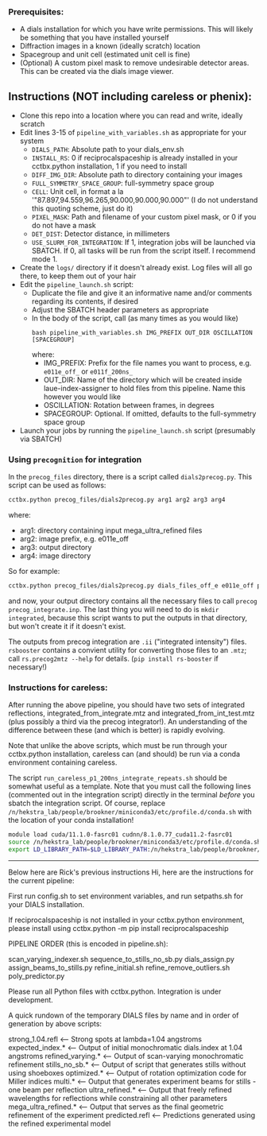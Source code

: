 ### Prerequisites:
 - A dials installation for which you have write permissions. This will likely be something that you have installed yourself
 - Diffraction images in a known (ideally scratch) location
 - Spacegroup and unit cell (estimated unit cell is fine)
 - (Optional) A custom pixel mask to remove undesirable detector areas. This can be created via the dials image viewer.

## Instructions (NOT including careless or phenix):
 - Clone this repo into a location where you can read and write, ideally scratch
 - Edit lines 3-15 of `pipeline_with_variables.sh` as appropriate for your system
    - `DIALS_PATH`: Absolute path to your dials_env.sh
    - `INSTALL_RS`: 0 if reciprocalspaceship is already installed in your cctbx.python installation, 1 if you need to install
    - `DIFF_IMG_DIR`: Absolute path to directory containing your images
    - `FULL_SYMMETRY_SPACE_GROUP`: full-symmetry space group
    - `CELL`: Unit cell, in format a la '"87.897,94.559,96.265,90.000,90.000,90.000"' (I do not understand this quoting scheme, just do it)
    - `PIXEL_MASK`: Path and filename of your custom pixel mask, or 0 if you do not have a mask
    - `DET_DIST`: Detector distance, in millimeters
    - `USE_SLURM_FOR_INTEGRATION`: If 1, integration jobs will be launched via SBATCH. If 0, all tasks will be run from the script itself. I recommend mode 1.
 - Create the `logs/` directory if it doesn't already exist. Log files will all go there, to keep them out of your hair
 - Edit the `pipeline_launch.sh` script:
    - Duplicate the file and give it an informative name and/or comments regarding its contents, if desired
    - Adjust the SBATCH header parameters as appropriate
    - In the body of the script, call (as many times as you would like)
        ```
        bash pipeline_with_variables.sh IMG_PREFIX OUT_DIR OSCILLATION [SPACEGROUP]
        ```
        where:
        - IMG_PREFIX: Prefix for the file names you want to process, e.g. `e011e_off_` or `e011f_200ns_`
        - OUT_DIR: Name of the directory which will be created inside laue-index-assigner to hold files from this pipeline. Name this however you would like
        - OSCILLATION: Rotation between frames, in degrees
        - SPACEGROUP: Optional. If omitted, defaults to the full-symmetry space group
 - Launch your jobs by running the `pipeline_launch.sh` script (presumably via SBATCH) 

### Using `precognition` for integration
In the `precog_files` directory, there is a script called `dials2precog.py`. This script can be used as follows:

```bash
cctbx.python precog_files/dials2precog.py arg1 arg2 arg3 arg4
```
where:
 - arg1: directory containing input mega_ultra_refined files
 - arg2: image prefix, e.g. e011e_off
 - arg3: output directory
 - arg4: image directory

So for example:
```bash
cctbx.python precog_files/dials2precog.py dials_files_off_e e011e_off precog_integration_inputs_off_e /n/holyscratch01/hekstra_lab/brookner/lauescr/hsDHFR/images/
```
and now, your output directory contains all the necessary files to call `precog precog_integrate.inp`. The last thing you will need to do is `mkdir integrated`, because this script wants to put the outputs in that directory, but won't create it if it doesn't exist.

The outputs from precog integration are `.ii` ("integrated intensity") files. `rsbooster` contains a convient utility for converting those files to an `.mtz`; call `rs.precog2mtz --help` for details. (`pip install rs-booster` if necessary!)

### Instructions for careless:
After running the above pipeline, you should have two sets of integrated reflections, integrated_from_integrate.mtz and integrated_from_int_test.mtz (plus possibly a third via the precog integrator!). An understanding of the difference between these (and which is better) is rapidly evolving.

Note that unlike the above scripts, which must be run through your cctbx.python installation, careless can (and should) be run via a conda environment containing careless.

The script `run_careless_p1_200ns_integrate_repeats.sh` should be somewhat useful as a template. Note that you must call the following lines (commented out in the integration script) directly in the terminal *before* you sbatch the integration script. Of course, replace `/n/hekstra_lab/people/brookner/miniconda3/etc/profile.d/conda.sh` with the location of your conda installation!
```bash
module load cuda/11.1.0-fasrc01 cudnn/8.1.0.77_cuda11.2-fasrc01
source /n/hekstra_lab/people/brookner/miniconda3/etc/profile.d/conda.sh
export LD_LIBRARY_PATH=$LD_LIBRARY_PATH:/n/hekstra_lab/people/brookner/miniconda3/lib/
```

---
Below here are Rick's previous instructions
Hi, here are the instructions for the current pipeline:

First run config.sh to set environment variables, and run setpaths.sh for your DIALS installation.

If reciprocalspaceship is not installed in your cctbx.python environment, please install using
    cctbx.python -m pip install reciprocalspaceship

PIPELINE ORDER (this is encoded in pipeline.sh):

scan_varying_indexer.sh
sequence_to_stills_no_sb.py
dials_assign.py
assign_beams_to_stills.py
refine_initial.sh
refine_remove_outliers.sh
poly_predictor.py

Please run all Python files with cctbx.python. Integration is under development.

A quick rundown of the temporary DIALS files by name and in order of generation by above scripts:

strong_1.04.refl  <-- Strong spots at lambda=1.04 angstroms
expected_index.* <-- Output of initial monochromatic dials.index at 1.04 angstroms
refined_varying.* <-- Output of scan-varying monochromatic refinement
stills_no_sb.* <-- Output of script that generates stills without using shoeboxes 
optimized.* <-- Output of rotation optimization code for Miller indices
multi.* <-- Output that generates experiment beams for stills - one beam per reflection
ultra_refined.* <-- Output that freely refined wavelengths for reflections while constraining all other parameters
mega_ultra_refined.* <-- Output that serves as the final geometric refinement of the experiment
predicted.refl <-- Predictions generated using the refined experimental model
